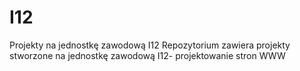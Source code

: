 # I12
Projekty na jednostkę zawodową I12
Repozytorium zawiera projekty stworzone na jednostkę zawodową I12- projektowanie stron WWW
